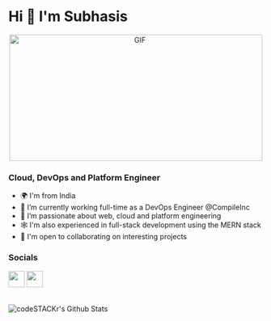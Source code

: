 Hi 👋 I'm Subhasis
===================

<p align="center">
 <img  height="250" width="500" alt="GIF" src="https://www.mygo.ge/uploads/blog/1584023795.jpg" align="center" />
</p>

<h3>Cloud, DevOps and Platform Engineer</h3>

* 🌍 I'm from India
* 👜 I’m currently working full-time as a DevOps Engineer @CompileInc
* 💙 I’m passionate about web, cloud and platform engineering
* 🕸️ I'm also experienced in full-stack development using the MERN stack
* 🤝 I'm open to collaborating on interesting projects

### Socials
<a href="https://www.linkedin.com/in/subhasis020299/" target="_blank" rel="noreferrer"><img src="https://raw.githubusercontent.com/danielcranney/readme-generator/main/public/icons/socials/linkedin.svg" width="32" height="32" /></a> <a href="https://www.twitter.com/subhasis020299" target="_blank" rel="noreferrer"><img src="https://raw.githubusercontent.com/danielcranney/readme-generator/main/public/icons/socials/twitter.svg" width="32" height="32" /></a>

<br />

<img align="left" alt="codeSTACKr's Github Stats" src="https://github-readme-stats.vercel.app/api?username=subhasis020299&show_icons=true&hide_border=true" />
